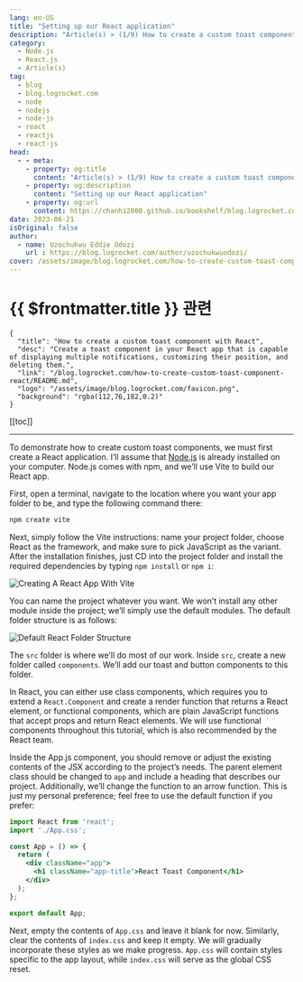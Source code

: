 ```yaml
---
lang: en-US
title: "Setting up our React application"
description: "Article(s) > (1/9) How to create a custom toast component with React" 
category:
  - Node.js
  - React.js
  - Article(s)
tag:
  - blog
  - blog.logrocket.com
  - node
  - nodejs
  - node-js
  - react
  - reactjs
  - react-js
head:
  - - meta:
    - property: og:title
      content: "Article(s) > (1/9) How to create a custom toast component with React"
    - property: og:description
      content: "Setting up our React application"
    - property: og:url
      content: https://chanhi2000.github.io/bookshelf/blog.logrocket.com/how-to-create-custom-toast-component-react/setting-up-our-react-application.html
date: 2023-06-21
isOriginal: false
author:
  - name: Uzochukwu Eddie Odozi
    url : https://blog.logrocket.com/author/uzochukwuodozi/
cover: /assets/image/blog.logrocket.com/how-to-create-custom-toast-component-react/banner.png
---
```


# {{ $frontmatter.title }} 관련

```component VPCard
{
  "title": "How to create a custom toast component with React",
  "desc": "Create a toast component in your React app that is capable of displaying multiple notifications, customizing their position, and deleting them.",
  "link": "/blog.logrocket.com/how-to-create-custom-toast-component-react/README.md",
  "logo": "/assets/image/blog.logrocket.com/favicon.png",
  "background": "rgba(112,76,182,0.2)"
}
```

[[toc]]

---

<SiteInfo
  name="How to create a custom toast component with React"
  desc="Create a toast component in your React app that is capable of displaying multiple notifications, customizing their position, and deleting them."
  url="https://blog.logrocket.com/how-to-create-custom-toast-component-react#setting-up-react-application"
  logo="/assets/image/blog.logrocket.com/favicon.png"
  preview="/assets/image/blog.logrocket.com/how-to-create-custom-toast-component-react/banner.png"/>

To demonstrate how to create custom toast components, we must first create a React application. I’ll assume that [Node.js](https://nodejs.org/en/) is already installed on your computer. Node.js comes with npm, and we’ll use Vite to build our React app.

First, open a terminal, navigate to the location where you want your app folder to be, and type the following command there:

```jsx
npm create vite
```

Next, simply follow the Vite instructions: name your project folder, choose React as the framework, and make sure to pick JavaScript as the variant. After the installation finishes, just CD into the project folder and install the required dependencies by typing `npm install` or `npm i`:

![Creating A React App With Vite](https://blog.logrocket.com/wp-content/uploads/2020/03/creating-react-app-vite.jpeg)

You can name the project whatever you want. We won’t install any other module inside the project; we’ll simply use the default modules. The default folder structure is as follows:

![Default React Folder Structure](https://blog.logrocket.com/wp-content/uploads/2020/03/default-react-folder-structure.png)

The <VPIcon icon="fas fa-folder-open"/>`src` folder is where we’ll do most of our work. Inside <VPIcon icon="fas fa-folder-open"/>`src`, create a new folder called `components`. We’ll add our toast and button components to this folder.

In React, you can either use class components, which requires you to extend a `React.Component` and create a render function that returns a React element, or functional components, which are plain JavaScript functions that accept props and return React elements. We will use functional components throughout this tutorial, which is also recommended by the React team.

Inside the App.js component, you should remove or adjust the existing contents of the JSX according to the project’s needs. The parent element class should be changed to `app` and include a heading that describes our project. Additionally, we’ll change the function to an arrow function. This is just my personal preference; feel free to use the default function if you prefer:

```jsx
import React from 'react';
import './App.css';

const App = () => {
  return (
    <div className="app">
      <h1 className="app-title">React Toast Component</h1>
    </div>
  );
};

export default App;
```

Next, empty the contents of <VPIcon icon="fa-brands fa-css3-alt"/>`App.css` and leave it blank for now. Similarly, clear the contents of <VPIcon icon="fa-brands fa-css3-alt"/>`index.css` and keep it empty. We will gradually incorporate these styles as we make progress. <VPIcon icon="fa-brands fa-css3-alt"/>`App.css` will contain styles specific to the app layout, while <VPIcon icon="fa-brands fa-css3-alt"/>`index.css` will serve as the global CSS reset.
